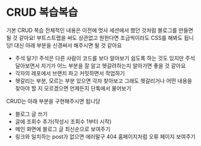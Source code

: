 # CRUD 복습복습

기본 CRUD 복습
전체적인 내용은 이전에 멋사 세션에서 했던 것처럼 블로그를 만들면 될 것 같아요! 부트스트랩을 써도 상관없고 원한다면 조금씩이라도 CSS를 해봐도 됩니당! 대신 아래 부분을 신경써서 해주시면 될 것 같아요

* 주석 달기! 주석은 다른 사람이 코드를 보다 알아보기 쉽도록 하는 것도 있지만 주석 달아보면서 자기가 어느 부분을 잘 알고 헷갈려하는지 알아가면 좋을 것 같아요
* 각자의 레포에서 브랜치 파고 커밋하면서 작업하기
* 헷갈리는 부분, 모르는 부분 있으면 각자 찾아보고 그래도 헷갈리거나 어떤 내용을 찾아야 할 지 모르겠으면 언제든지 단톡에서 물어보기

CRUD는 아래 부분을 구현해주시면 됩니당
* 블로그 글 쓰기
* 글에 조회수 추가(작성시 조회수 1부터 시작)
* 메인 화면에 블로그 글 최신순으로 보여주기
* 링크와 일치하는 post가 없으면 에러말구 404 홈페이지처럼 오류 페이지 보여주기
